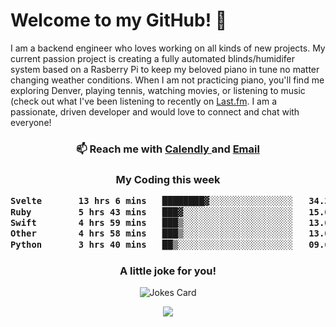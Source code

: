 <h1> Welcome to my GitHub! 👋 </h1>


  I am a backend engineer who loves working on all kinds of new projects. My current passion project is creating a fully automated blinds/humidifer system based on a Rasberry Pi to keep my beloved piano in tune no matter changing weather conditions. When I am not practicing piano, you'll find me exploring Denver, playing tennis, watching movies, or listening to music (check out what I've been listening to recently on [Last.fm](https://www.last.fm/user/mballa000). I am a passionate, driven developer and would love to connect and chat with everyone!

<h3 align = "center"> 📫 Reach me with <a href = "https://calendly.com/msbrandt00/30min"> Calendly </a> and <a href="mailto:msbrandt00@gmail.com">Email</a> 
 </h3>


 
<div align = "center"
[![Anurag's GitHub stats](https://github-readme-stats.vercel.app/api?username=mbrandt00)](https://github.com/anuraghazra/github-readme-stats)
          </div>
<h3 align="center">
  My Coding this week
<!--START_SECTION:waka-->

```txt
Svelte       13 hrs 6 mins   ████████▓░░░░░░░░░░░░░░░░   34.38 %
Ruby         5 hrs 43 mins   ███▓░░░░░░░░░░░░░░░░░░░░░   15.03 %
Swift        4 hrs 59 mins   ███▒░░░░░░░░░░░░░░░░░░░░░   13.09 %
Other        4 hrs 58 mins   ███▒░░░░░░░░░░░░░░░░░░░░░   13.05 %
Python       3 hrs 40 mins   ██▒░░░░░░░░░░░░░░░░░░░░░░   09.62 %
```

<!--END_SECTION:waka-->

### A little joke for you!

![Jokes Card](https://readme-jokes.vercel.app/api?hideBorder)

<a href="https://www.linkedin.com/in/mbrandt00/"><img src="https://img.shields.io/badge/linkedin-%230077B5.svg?&style=for-the-badge&logo=linkedin&logoColor=white" /></a>
